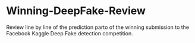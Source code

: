 # Winning-DeepFake-Review
Review line by line of the prediction parto of the winning submission to the Facebook Kaggle Deep Fake detection competition.
